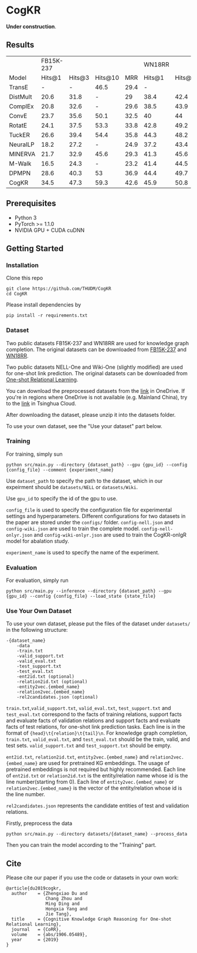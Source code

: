 # CogKR
**Under construction**.

## Results
<table>
   <tr>
      <td></td>
      <td>FB15K-237</td>
      <td></td>
      <td></td>
      <td></td>
      <td>WN18RR</td>
      <td></td>
      <td></td>
      <td></td>
   </tr>
   <tr>
      <td>Model</td>
      <td>Hits@1</td>
      <td>Hits@3</td>
      <td>Hits@10</td>
      <td>MRR</td>
      <td>Hits@1</td>
      <td>Hits@3</td>
      <td>Hits@10</td>
      <td>MRR</td>
   </tr>
   <tr>
      <td>TransE </td>
      <td> - </td>
      <td> - </td>
      <td>46.5</td>
      <td>29.4</td>
      <td> - </td>
      <td> </td>
      <td>50.1</td>
      <td>22.6</td>
   </tr>
   <tr>
      <td>DistMult </td>
      <td>20.6</td>
      <td>31.8</td>
      <td> - </td>
      <td>29</td>
      <td>38.4</td>
      <td>42.4</td>
      <td> - </td>
      <td>41.3</td>
   </tr>
   <tr>
      <td>ComplEx </td>
      <td>20.8</td>
      <td>32.6</td>
      <td> - </td>
      <td>29.6</td>
      <td>38.5</td>
      <td>43.9</td>
      <td> - </td>
      <td>42.2</td>
   </tr>
   <tr>
      <td>ConvE </td>
      <td>23.7</td>
      <td>35.6</td>
      <td>50.1</td>
      <td>32.5</td>
      <td>40</td>
      <td>44</td>
      <td>52</td>
      <td>43</td>
   </tr>
   <tr>
      <td>RotatE </td>
      <td>24.1</td>
      <td>37.5</td>
      <td>53.3</td>
      <td>33.8</td>
      <td>42.8</td>
      <td>49.2</td>
      <td>57.1</td>
      <td>47.6</td>
   </tr>
   <tr>
      <td>TuckER </td>
      <td>26.6</td>
      <td>39.4</td>
      <td>54.4</td>
      <td>35.8</td>
      <td>44.3</td>
      <td>48.2</td>
      <td>52.6</td>
      <td>47</td>
   </tr>
   <tr>
      <td>NeuralLP </td>
      <td>18.2</td>
      <td>27.2</td>
      <td> - </td>
      <td>24.9</td>
      <td>37.2</td>
      <td>43.4</td>
      <td> - </td>
      <td>43.5</td>
   </tr>
   <tr>
      <td>MINERVA </td>
      <td>21.7</td>
      <td>32.9</td>
      <td>45.6</td>
      <td>29.3</td>
      <td>41.3</td>
      <td>45.6</td>
      <td>51.3</td>
      <td>44.8</td>
   </tr>
   <tr>
      <td>M-Walk </td>
      <td>16.5</td>
      <td>24.3</td>
      <td> - </td>
      <td>23.2</td>
      <td>41.4</td>
      <td>44.5</td>
      <td> - </td>
      <td>43.7</td>
   </tr>
   <tr>
      <td>DPMPN </td>
      <td>28.6</td>
      <td>40.3</td>
      <td>53</td>
      <td>36.9</td>
      <td>44.4</td>
      <td>49.7</td>
      <td>55.8</td>
      <td>48.2</td>
   </tr>
   <tr>
      <td>CogKR </td>
      <td>34.5</td>
      <td>47.3</td>
      <td>59.3</td>
      <td>42.6</td>
      <td>45.9</td>
      <td>50.8</td>
      <td>55.7</td>
      <td>49.1</td>
   </tr>
</table>

## Prerequisites

* Python 3
* PyTorch >= 1.1.0
* NVIDIA GPU + CUDA cuDNN

## Getting Started

### Installation

Clone this repo

```shell
git clone https://github.com/THUDM/CogKR
cd CogKR
```

Please install dependencies by

```shell
pip install -r requirements.txt
```

### Dataset
Two public datasets FB15K-237 and WN18RR are used for knowledge graph completion. The original datasets can be downloaded from [FB15K-237](https://www.microsoft.com/en-us/download/details.aspx?id=52312) and [WN18RR](https://github.com/TimDettmers/ConvE).

Two public datasets NELL-One and Wiki-One (slightly modified) are used for one-shot link prediction. The original datasets can be downloaded from [One-shot Relational Learning](https://github.com/xwhan/One-shot-Relational-Learning).

You can download the preprocessed datasets from the [link](https://mailstsinghuaeducn-my.sharepoint.com/:f:/g/personal/duzx16_mails_tsinghua_edu_cn/El-XlZVxAtNMkVTUN5-KB5gBupAOgY-qMVvf702aVceIgw?e=LcWwqz) in OneDrive. If you're in regions where OneDrive is not available (e.g. Mainland China), try to the [link](https://cloud.tsinghua.edu.cn/d/4ba979c61b6f40cc9be8/) in Tsinghua Cloud.

After downloading the dataset, please unzip it into the datasets folder.

To use your own dataset, see the "Use your dataset" part below.

### Training

For training, simply sun

```shell
python src/main.py --directory {dataset_path} --gpu {gpu_id} --config {config_file} --comment {experiment_name}
```

Use `dataset_path` to specify the path to the dataset, which in our expeirment should be `datasets/NELL` or `datasets/Wiki`.

Use `gpu_id` to specify the id of the gpu to use.

`config_file` is used to specify the configuration file for experimental settings and  hyperparameters. Different configurations for two datasets in the paper are stored under the `configs/` folder. `config-nell.json` and `config-wiki.json` are used to train the complete model. `config-nell-onlyr.json` and `config-wiki-onlyr.json` are used to train the CogKR-onlgR model for abalation study.

`experiment_name` is used to specify the name of the experiment.

### Evaluation

For evaluation, simply run

```shell
python src/main.py --inference --directory {dataset_path} --gpu {gpu_id} --config {config_file} --load_state {state_file}
```

### Use Your Own Dataset

To use your own dataset, please put the files of the dataset under `datasets/` in the following structure:

```
-{dataset_name}
	-data
    -train.txt
    -valid_support.txt
    -valid_eval.txt
    -test_support.txt
    -test_eval.txt
    -ent2id.txt (optional)
    -relation2id.txt (optional)
    -entity2vec.{embed_name}
    -relation2vec.{embed_name}
    -rel2candidates.json (optional)
```

`train.txt`,`valid_support.txt`, `valid_eval.txt`, `test_support.txt` and `test_eval.txt` correspond to the facts of training relations, support facts and evaluate facts of validation relations and support facts and evaluate facts of test relations, for one-shot link prediction tasks. Each line is in the format of `{head}\t{relation}\t{tail}\n`. For knowledge graph completion, `train.txt`, `valid_eval.txt`, and `test_eval.txt` should be the train, valid, and test sets. `valid_support.txt` and `test_support.txt` should be empty.

`ent2id.txt`, `relation2id.txt`, `entity2vec.{embed_name}` and  `relation2vec.{embed_name}` are used for pretrained KG embeddings. The usage of pretrained embeddings is not required but highly recommended. Each line of `ent2id.txt` or `relation2id.txt` is the entity/relation name whose id is the line number(starting from 0). Each line of `entity2vec.{embed_name}` or `relation2vec.{embed_name}` is the vector of the entity/relation whose id is the line number.

`rel2candidates.json` represents the candidate entities of test and validation relations.

Firstly, preprocess the data

```shell
python src/main.py --directory datasets/{dataset_name} --process_data
```

Then you can train the model according to the "Training" part.

## Cite

Please cite our paper if you use the code or datasets in your own work:

```
@article{du2019cogkr,
  author    = {Zhengxiao Du and
               Chang Zhou and
               Ming Ding and
               Hongxia Yang and
               Jie Tang},
  title     = {Cognitive Knowledge Graph Reasoning for One-shot Relational Learning},
  journal   = {CoRR},
  volume    = {abs/1906.05489},
  year      = {2019}
}
```
